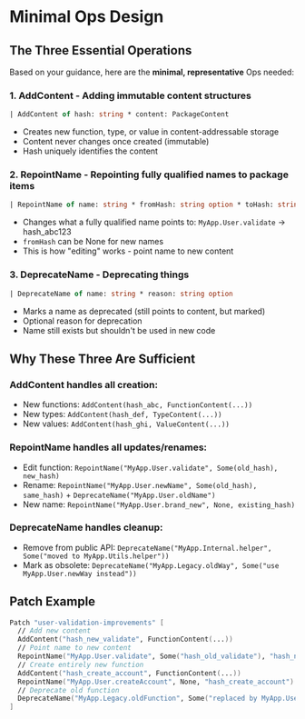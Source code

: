 # Minimal Ops Design

## The Three Essential Operations

Based on your guidance, here are the **minimal, representative** Ops needed:

### 1. **AddContent** - Adding immutable content structures
```fsharp
| AddContent of hash: string * content: PackageContent
```
- Creates new function, type, or value in content-addressable storage
- Content never changes once created (immutable)
- Hash uniquely identifies the content

### 2. **RepointName** - Repointing fully qualified names to package items
```fsharp
| RepointName of name: string * fromHash: string option * toHash: string
```
- Changes what a fully qualified name points to: `MyApp.User.validate` → hash_abc123
- `fromHash` can be None for new names
- This is how "editing" works - point name to new content

### 3. **DeprecateName** - Deprecating things
```fsharp
| DeprecateName of name: string * reason: string option
```
- Marks a name as deprecated (still points to content, but marked)
- Optional reason for deprecation
- Name still exists but shouldn't be used in new code

## Why These Three Are Sufficient

### **AddContent** handles all creation:
- New functions: `AddContent(hash_abc, FunctionContent(...))`
- New types: `AddContent(hash_def, TypeContent(...))`
- New values: `AddContent(hash_ghi, ValueContent(...))`

### **RepointName** handles all updates/renames:
- Edit function: `RepointName("MyApp.User.validate", Some(old_hash), new_hash)`
- Rename: `RepointName("MyApp.User.newName", Some(old_hash), same_hash)` + `DeprecateName("MyApp.User.oldName")`
- New name: `RepointName("MyApp.User.brand_new", None, existing_hash)`

### **DeprecateName** handles cleanup:
- Remove from public API: `DeprecateName("MyApp.Internal.helper", Some("moved to MyApp.Utils.helper"))`
- Mark as obsolete: `DeprecateName("MyApp.Legacy.oldWay", Some("use MyApp.User.newWay instead"))`

## Patch Example

```fsharp
Patch "user-validation-improvements" [
  // Add new content
  AddContent("hash_new_validate", FunctionContent(...))
  // Point name to new content
  RepointName("MyApp.User.validate", Some("hash_old_validate"), "hash_new_validate")
  // Create entirely new function
  AddContent("hash_create_account", FunctionContent(...))
  RepointName("MyApp.User.createAccount", None, "hash_create_account")
  // Deprecate old function
  DeprecateName("MyApp.Legacy.oldFunction", Some("replaced by MyApp.User.createAccount"))
]
```
